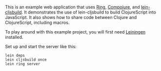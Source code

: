 This is an example web application that uses [Ring][1], [Compojure][2],
and [lein-cljsbuild][3]. It demonstrates the use of lein-cljsbuild to
build ClojureScript into JavaScript.  It also shows how to share code
between Clojure and ClojureScript, including macros.

To play around with this example project, you will first need
[Leiningen][4] installed.

Set up and start the server like this:

    lein deps
    lein cljsbuild once
    lein ring server

[1]: https://github.com/mmcgrana/ring
[2]: https://github.com/weavejester/compojure
[3]: https://github.com/emezeske/lein-cljsbuild
[4]: https://github.com/technomancy/leiningen
